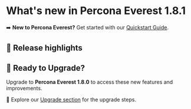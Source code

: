 # What's new in Percona Everest 1.8.1

➡️ **New to Percona Everest?** Get started with our [Quickstart Guide](https://docs.percona.com/everest/quick-install.html).


## 🌟 Release highlights




## 🚀 Ready to Upgrade?

Upgrade to **Percona Everest 1.8.0** to access these new features and improvements.

📖 Explore our [Upgrade section](https://docs.percona.com/everest/upgrade/upgrade_with_helm.html) for the upgrade steps.
